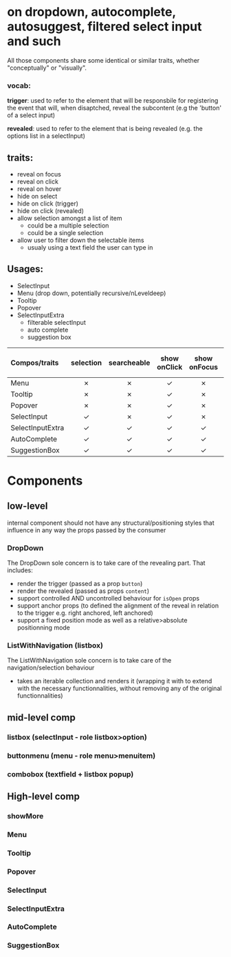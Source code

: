 # on dropdown, autocomplete, autosuggest, filtered select input and such


All those components share some identical or similar traits, whether "conceptually" or "visually".

### vocab:

**trigger**: used to refer to the element that will be responsbile for registering the event that will, when disaptched, reveal the subcontent (e.g the 'button' of a select input)

**revealed**: used to refer to the element that is being revealed (e.g. the options list in a selectInput)


## traits:
- reveal on focus
- reveal on click
- reveal on hover
- hide on select
- hide on click (trigger)
- hide on click (revealed)
- allow selection amongst a list of item
  - could be a multiple selection
  - could be a single selection
- allow user to filter down the selectable items
  - usualy using a text field the user can type in


## Usages:
- SelectInput
- Menu (drop down, potentially recursive/nLeveldeep)
- Tooltip
- Popover
- SelectInputExtra
  - filterable selectInput
  - auto complete
  - suggestion box
 


| Compos/traits    | selection | searcheable | show onClick | show onFocus | show onHover | hide onSelect | hide onClick (trigger) | hide onClick (revealed) |
| :--------------- | :-------: | :---------: | :----------: | :----------: | :----------: | :----------:  | :-------------------:  | :---------------------: |
| Menu             |     ✗     |      ✗      |       ✓      |       ✗      |       ✗      |       ✗       |           ✓            |             ✓           |
| Tooltip          |     ✗     |      ✗      |       ✓      |       ✗      |       ✓      |       ✗       |           ✓            |             ✓           |
| Popover          |     ✗     |      ✗      |       ✓      |       ✗      |       ✗      |       ✗       |           ✓            |             ✓           |
| SelectInput      |     ✓     |      ✗      |       ✓      |       ✗      |       ✗      |       ✗       |           ✓            |             ✓           |
| SelectInputExtra |     ✓     |      ✓      |       ✓      |       ✓      |       ✗      |       ✓       |           ✓            |             ✓           |
| AutoComplete     |     ✓     |      ✓      |       ✓      |       ✓      |       ✗      |       ✓       |           ✓            |             ✓           |
| SuggestionBox    |     ✓     |      ✓      |       ✓      |       ✓      |       ✗      |       ✓       |           ✓            |             ✓           |



# Components
## low-level
internal component should not have any structural/positioning styles that influence in any way the props passed by the consumer
### DropDown
The DropDown sole concern is to take care of the revealing part.
That includes:
  - render the trigger (passed as a prop `button`)
  - render the revealed (passed as props `content`)
  - support controlled AND uncontrolled behaviour for `isOpen` props
  - support anchor props (to defined the alignment of the reveal in relation to the trigger e.g. right anchored, left anchored)
  - support a fixed position mode as well as a relative>absolute positionning mode



### ListWithNavigation (listbox)
The ListWithNavigation sole concern is to take care of the navigation/selection behaviour
  - takes an iterable collection and renders it (wrapping it with to extend with the necessary functionnalities, without removing any of the original functionnalities) 


## mid-level comp
### listbox (selectInput - role listbox>option)
### buttonmenu (menu - role menu>menuitem)
### combobox (textfield + listbox popup)



## High-level comp
  ### showMore
  ### Menu
  ### Tooltip
  ### Popover
  ### SelectInput
  ### SelectInputExtra
  ### AutoComplete
  ### SuggestionBox
